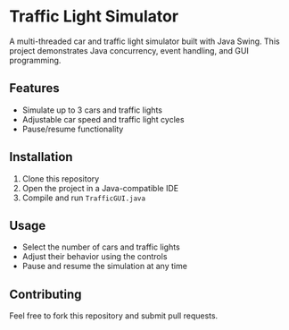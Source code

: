 # Traffic Light Simulator

A multi-threaded car and traffic light simulator built with Java Swing. This project demonstrates Java concurrency, event handling, and GUI programming.

## Features
- Simulate up to 3 cars and traffic lights
- Adjustable car speed and traffic light cycles
- Pause/resume functionality

## Installation
1. Clone this repository
2. Open the project in a Java-compatible IDE
3. Compile and run `TrafficGUI.java`

## Usage
- Select the number of cars and traffic lights
- Adjust their behavior using the controls
- Pause and resume the simulation at any time

## Contributing
Feel free to fork this repository and submit pull requests.




